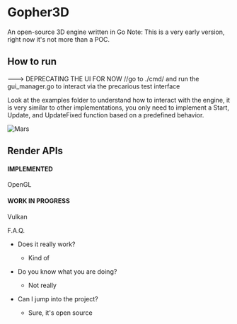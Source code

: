 # Gopher3D
An open-source 3D engine written in Go 
Note: This is a very early version, right now it's not more than a POC.

## How to run


---> DEPRECATING THE UI FOR NOW //go to ./cmd/ and run the gui_manager.go to interact via the precarious test interface 

Look at the examples folder to understand how to interact with the engine, it is very similar to other implementations, you only need to implement a Start, Update, and UpdateFixed function based on a predefined behavior.

![Mars](https://github.com/nicolasmd87/Gopher3D/assets/8224408/09d2a39b-c1cb-4548-87fb-1a877df24453)

## Render APIs

#### IMPLEMENTED

OpenGL

#### WORK IN PROGRESS

Vulkan


F.A.Q.

- Does it really work? 
    - Kind of
    
- Do you know what you are doing?
    - Not really

- Can I jump into the project?
    - Sure, it's open source
